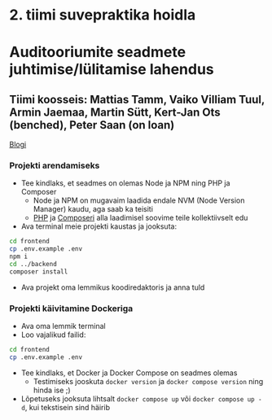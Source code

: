 # 2. tiimi suvepraktika hoidla
# Auditooriumite seadmete juhtimise/lülitamise lahendus 
## Tiimi koosseis: Mattias Tamm, Vaiko Villiam Tuul, Armin Jaemaa, Martin Sütt, Kert-Jan Ots (benched), Peter Saan (on loan)

[Blogi](https://github.com/tammmatTLU/suvepraktika_tiim2/wiki/blogi)

### Projekti arendamiseks
- Tee kindlaks, et seadmes on olemas Node ja NPM ning PHP ja Composer
    - Node ja NPM on mugavaim laadida endale NVM (Node Version Manager) kaudu, aga saab ka teisiti
    - [PHP](https://www.php.net/manual/en/install.php) ja [Composeri](https://getcomposer.org/)
    alla laadimisel soovime teile kollektiivselt edu
- Ava terminal meie projekti kaustas ja jooksuta:
```bash
cd frontend
cp .env.example .env
npm i
cd ../backend
composer install
```
- Ava projekt oma lemmikus koodiredaktoris ja anna tuld

### Projekti käivitamine Dockeriga
- Ava oma lemmik terminal
- Loo vajalikud failid:
```bash
cd frontend
cp .env.example .env
```
- Tee kindlaks, et Docker ja Docker Compose on seadmes olemas
    - Testimiseks jooskuta `docker version` ja `docker compose version` ning hinda ise ;)
- Lõpetuseks jooksuta lihtsalt `docker compose up` või `docker compose up -d`, kui tekstisein sind häirib
